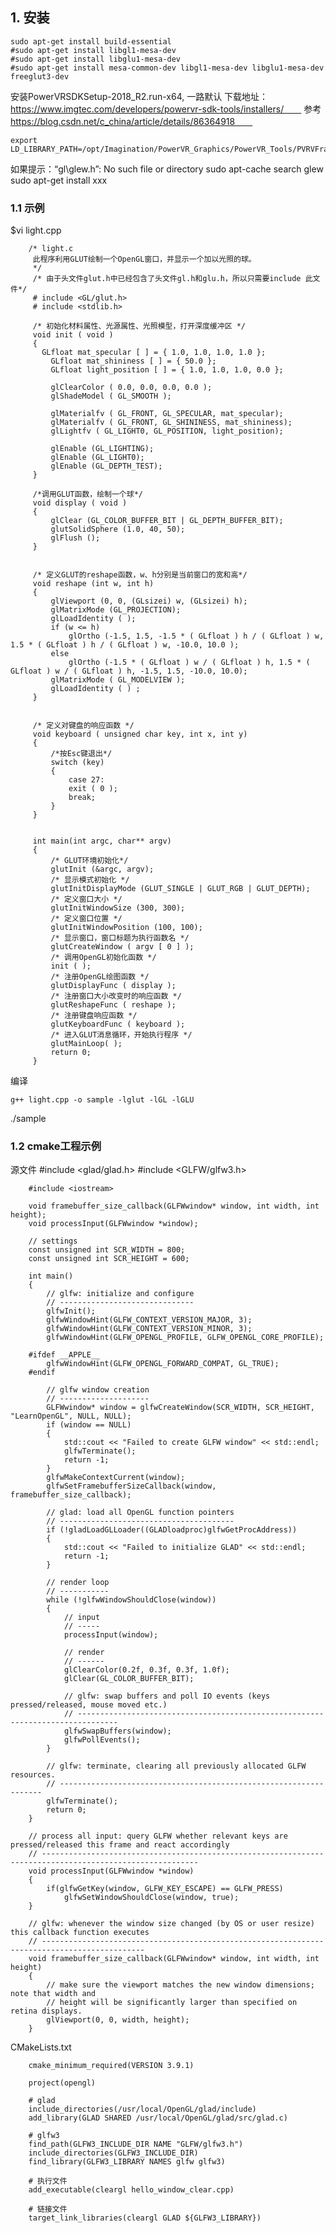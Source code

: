 ## 1. 安装
    sudo apt-get install build-essential
    #sudo apt-get install libgl1-mesa-dev
    #sudo apt-get install libglu1-mesa-dev
    #sudo apt-get install mesa-common-dev libgl1-mesa-dev libglu1-mesa-dev freeglut3-dev
安装PowerVRSDKSetup-2018_R2.run-x64, 一路默认
下载地址：https://www.imgtec.com/developers/powervr-sdk-tools/installers/　　
参考　https://blog.csdn.net/c_china/article/details/86364918　　

    export LD_LIBRARY_PATH=/opt/Imagination/PowerVR_Graphics/PowerVR_Tools/PVRVFrame/Library/Linux_x86_64/

如果提示：“gl\glew.h”: No such file or directory
    sudo apt-cache search glew
    sudo apt-get install xxx

### 1.1 示例

$vi light.cpp

        /* light.c
         此程序利用GLUT绘制一个OpenGL窗口，并显示一个加以光照的球。
         */
         /* 由于头文件glut.h中已经包含了头文件gl.h和glu.h，所以只需要include 此文件*/
         # include <GL/glut.h>
         # include <stdlib.h>

         /* 初始化材料属性、光源属性、光照模型，打开深度缓冲区 */
         void init ( void )
         {
           GLfloat mat_specular [ ] = { 1.0, 1.0, 1.0, 1.0 };
             GLfloat mat_shininess [ ] = { 50.0 };
             GLfloat light_position [ ] = { 1.0, 1.0, 1.0, 0.0 };

             glClearColor ( 0.0, 0.0, 0.0, 0.0 );
             glShadeModel ( GL_SMOOTH );

             glMaterialfv ( GL_FRONT, GL_SPECULAR, mat_specular);
             glMaterialfv ( GL_FRONT, GL_SHININESS, mat_shininess);
             glLightfv ( GL_LIGHT0, GL_POSITION, light_position);

             glEnable (GL_LIGHTING);
             glEnable (GL_LIGHT0);
             glEnable (GL_DEPTH_TEST);
         }

         /*调用GLUT函数，绘制一个球*/
         void display ( void )
         {
             glClear (GL_COLOR_BUFFER_BIT | GL_DEPTH_BUFFER_BIT);
             glutSolidSphere (1.0, 40, 50);
             glFlush ();
         }


         /* 定义GLUT的reshape函数，w、h分别是当前窗口的宽和高*/
         void reshape (int w, int h)
         {
             glViewport (0, 0, (GLsizei) w, (GLsizei) h);
             glMatrixMode (GL_PROJECTION);
             glLoadIdentity ( );
             if (w <= h)
                 glOrtho (-1.5, 1.5, -1.5 * ( GLfloat ) h / ( GLfloat ) w, 1.5 * ( GLfloat ) h / ( GLfloat ) w, -10.0, 10.0 );
             else
                 glOrtho (-1.5 * ( GLfloat ) w / ( GLfloat ) h, 1.5 * ( GLfloat ) w / ( GLfloat ) h, -1.5, 1.5, -10.0, 10.0);
             glMatrixMode ( GL_MODELVIEW );
             glLoadIdentity ( ) ;
         }


         /* 定义对键盘的响应函数 */
         void keyboard ( unsigned char key, int x, int y)
         {
             /*按Esc键退出*/
             switch (key) 
             {
                 case 27:
                 exit ( 0 );
                 break;
             }
         }


         int main(int argc, char** argv)
         {
             /* GLUT环境初始化*/
             glutInit (&argc, argv);
             /* 显示模式初始化 */
             glutInitDisplayMode (GLUT_SINGLE | GLUT_RGB | GLUT_DEPTH);
             /* 定义窗口大小 */
             glutInitWindowSize (300, 300);
             /* 定义窗口位置 */
             glutInitWindowPosition (100, 100);
             /* 显示窗口，窗口标题为执行函数名 */
             glutCreateWindow ( argv [ 0 ] );
             /* 调用OpenGL初始化函数 */
             init ( );
             /* 注册OpenGL绘图函数 */
             glutDisplayFunc ( display );
             /* 注册窗口大小改变时的响应函数 */
             glutReshapeFunc ( reshape );
             /* 注册键盘响应函数 */
             glutKeyboardFunc ( keyboard );
             /* 进入GLUT消息循环，开始执行程序 */
             glutMainLoop( );
             return 0;
         }

编译

    g++ light.cpp -o sample -lglut -lGL -lGLU
./sample

### 1.2 cmake工程示例
源文件
        #include <glad/glad.h>
        #include <GLFW/glfw3.h>

        #include <iostream>

        void framebuffer_size_callback(GLFWwindow* window, int width, int height);
        void processInput(GLFWwindow *window);

        // settings
        const unsigned int SCR_WIDTH = 800;
        const unsigned int SCR_HEIGHT = 600;

        int main()
        {
            // glfw: initialize and configure
            // ------------------------------
            glfwInit();
            glfwWindowHint(GLFW_CONTEXT_VERSION_MAJOR, 3);
            glfwWindowHint(GLFW_CONTEXT_VERSION_MINOR, 3);
            glfwWindowHint(GLFW_OPENGL_PROFILE, GLFW_OPENGL_CORE_PROFILE);

        #ifdef __APPLE__
            glfwWindowHint(GLFW_OPENGL_FORWARD_COMPAT, GL_TRUE);
        #endif

            // glfw window creation
            // --------------------
            GLFWwindow* window = glfwCreateWindow(SCR_WIDTH, SCR_HEIGHT, "LearnOpenGL", NULL, NULL);
            if (window == NULL)
            {
                std::cout << "Failed to create GLFW window" << std::endl;
                glfwTerminate();
                return -1;
            }
            glfwMakeContextCurrent(window);
            glfwSetFramebufferSizeCallback(window, framebuffer_size_callback);

            // glad: load all OpenGL function pointers
            // ---------------------------------------
            if (!gladLoadGLLoader((GLADloadproc)glfwGetProcAddress))
            {
                std::cout << "Failed to initialize GLAD" << std::endl;
                return -1;
            }    

            // render loop
            // -----------
            while (!glfwWindowShouldClose(window))
            {
                // input
                // -----
                processInput(window);

                // render
                // ------
                glClearColor(0.2f, 0.3f, 0.3f, 1.0f);
                glClear(GL_COLOR_BUFFER_BIT);

                // glfw: swap buffers and poll IO events (keys pressed/released, mouse moved etc.)
                // -------------------------------------------------------------------------------
                glfwSwapBuffers(window);
                glfwPollEvents();
            }

            // glfw: terminate, clearing all previously allocated GLFW resources.
            // ------------------------------------------------------------------
            glfwTerminate();
            return 0;
        }

        // process all input: query GLFW whether relevant keys are pressed/released this frame and react accordingly
        // ---------------------------------------------------------------------------------------------------------
        void processInput(GLFWwindow *window)
        {
            if(glfwGetKey(window, GLFW_KEY_ESCAPE) == GLFW_PRESS)
                glfwSetWindowShouldClose(window, true);
        }

        // glfw: whenever the window size changed (by OS or user resize) this callback function executes
        // ---------------------------------------------------------------------------------------------
        void framebuffer_size_callback(GLFWwindow* window, int width, int height)
        {
            // make sure the viewport matches the new window dimensions; note that width and 
            // height will be significantly larger than specified on retina displays.
            glViewport(0, 0, width, height);
        }

CMakeLists.txt

        cmake_minimum_required(VERSION 3.9.1)

        project(opengl)

        # glad
        include_directories(/usr/local/OpenGL/glad/include)
        add_library(GLAD SHARED /usr/local/OpenGL/glad/src/glad.c)

        # glfw3
        find_path(GLFW3_INCLUDE_DIR NAME "GLFW/glfw3.h")
        include_directories(GLFW3_INCLUDE_DIR)
        find_library(GLFW3_LIBRARY NAMES glfw glfw3)

        # 执行文件
        add_executable(cleargl hello_window_clear.cpp)

        # 链接文件
        target_link_libraries(cleargl GLAD ${GLFW3_LIBRARY})

